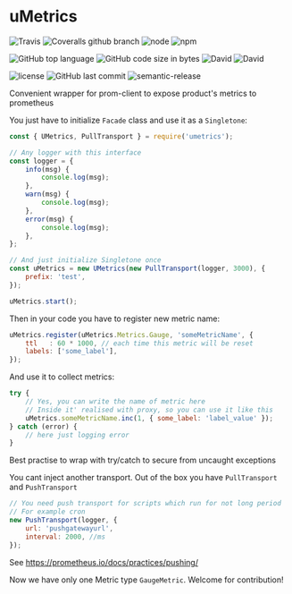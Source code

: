 # uMetrics
![Travis](https://img.shields.io/travis/Goodluckhf/uMetrics/master.svg?style=flat-square)
![Coveralls github branch](https://img.shields.io/coveralls/github/Goodluckhf/uMetrics/master.svg?style=flat-square)
![node](https://img.shields.io/node/v/umetrics.svg?style=flat-square)
![npm](https://img.shields.io/npm/v/umetrics.svg?style=flat-square)

![GitHub top language](https://img.shields.io/github/languages/top/Goodluckhf/uMetrics.svg?style=flat-square)
![GitHub code size in bytes](https://img.shields.io/github/languages/code-size/Goodluckhf/uMetrics.svg?style=flat-square)
![David](https://img.shields.io/david/Goodluckhf/uMetrics.svg?style=flat-square)
![David](https://img.shields.io/david/dev/Goodluckhf/uMetrics.svg?style=flat-square)

![license](https://img.shields.io/github/license/Goodluckhf/uMetrics.svg?style=flat-square)
![GitHub last commit](https://img.shields.io/github/last-commit/Goodluckhf/uMetrics.svg?style=flat-square)
![semantic-release](https://img.shields.io/badge/%20%20%F0%9F%93%A6%F0%9F%9A%80-semantic--release-e10079.svg?style=flat-square)

Convenient wrapper for prom-client to expose product's metrics to prometheus

You just have to initialize `Facade` class and use it as a `Singletone`:
```javascript
const { UMetrics, PullTransport } = require('umetrics');

// Any logger with this interface
const logger = {
	info(msg) {
		console.log(msg);
	},
	warn(msg) {
		console.log(msg);
	},
	error(msg) {
		console.log(msg);
	},
};

// And just initialize Singletone once
const uMetrics = new UMetrics(new PullTransport(logger, 3000), {
	prefix: 'test',
});

uMetrics.start();
````
Then in your code you have to register new metric name:
```javascript
uMetrics.register(uMetrics.Metrics.Gauge, 'someMetricName', {
	ttl   : 60 * 1000, // each time this metric will be reset
	labels: ['some_label'],
});
```

And use it to collect metrics:
```javascript
try {
	// Yes, you can write the name of metric here
	// Inside it' realised with proxy, so you can use it like this
	uMetrics.someMetricName.inc(1, { some_label: 'label_value' });
} catch (error) {
	// here just logging error
}
```
Best practise to wrap with try/catch to secure from uncaught exceptions


You cant inject another transport. Out of the box you have `PullTransport` and `PushTransport`
```javascript
// You need push transport for scripts which run for not long period
// For example cron
new PushTransport(logger, {
	url: 'pushgatewayurl',
	interval: 2000, //ms
});
```
See https://prometheus.io/docs/practices/pushing/

Now we have only one Metric type `GaugeMetric`. Welcome for contribution!

